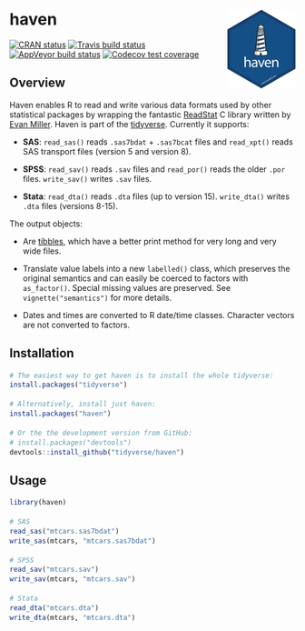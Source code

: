 
<!-- README.md is generated from README.Rmd. Please edit that file -->

# haven <a href='https:/haven.tidyverse.org'><img src='man/figures/logo.png' align="right" height="139" /></a>

<!-- badges: start -->

[![CRAN
status](https://www.r-pkg.org/badges/version/haven)](https://cran.r-project.org/package=haven)
[![Travis build
status](https://travis-ci.org/tidyverse/haven.svg?branch=master)](https://travis-ci.org/tidyverse/haven)
[![AppVeyor build
status](https://ci.appveyor.com/api/projects/status/github/tidyverse/haven?branch=master&svg=true)](https://ci.appveyor.com/project/tidyverse/haven)
[![Codecov test
coverage](https://codecov.io/gh/tidyverse/haven/branch/master/graph/badge.svg)](https://codecov.io/gh/tidyverse/haven?branch=master)
<!-- badges: end -->

## Overview

Haven enables R to read and write various data formats used by other
statistical packages by wrapping the fantastic
[ReadStat](https://github.com/WizardMac/ReadStat) C library written by
[Evan Miller](http://www.evanmiller.org). Haven is part of the
[tidyverse](http://tidyverse.org). Currently it supports:

  - **SAS**: `read_sas()` reads `.sas7bdat` + `.sas7bcat` files and
    `read_xpt()` reads SAS transport files (version 5 and version 8).

  - **SPSS**: `read_sav()` reads `.sav` files and `read_por()` reads the
    older `.por` files. `write_sav()` writes `.sav` files.

  - **Stata**: `read_dta()` reads `.dta` files (up to version 15).
    `write_dta()` writes `.dta` files (versions 8-15).

The output objects:

  - Are [tibbles](http://github.com/hadley/tibble), which have a better
    print method for very long and very wide files.

  - Translate value labels into a new `labelled()` class, which
    preserves the original semantics and can easily be coerced to
    factors with `as_factor()`. Special missing values are preserved.
    See `vignette("semantics")` for more details.

  - Dates and times are converted to R date/time classes. Character
    vectors are not converted to factors.

## Installation

``` r
# The easiest way to get haven is to install the whole tidyverse:
install.packages("tidyverse")

# Alternatively, install just haven:
install.packages("haven")

# Or the the development version from GitHub:
# install.packages("devtools")
devtools::install_github("tidyverse/haven")
```

## Usage

``` r
library(haven)

# SAS
read_sas("mtcars.sas7bdat")
write_sas(mtcars, "mtcars.sas7bdat")

# SPSS
read_sav("mtcars.sav")
write_sav(mtcars, "mtcars.sav")

# Stata
read_dta("mtcars.dta")
write_dta(mtcars, "mtcars.dta")
```
